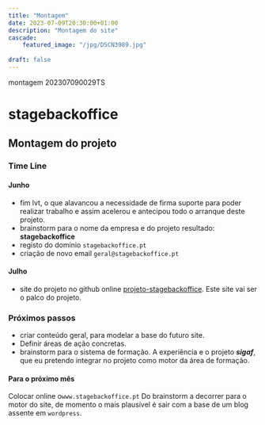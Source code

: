 ```yaml
---
title: "Montagem"
date: 2023-07-09T20:30:00+01:00
description: "Montagem do site"
cascade:
    featured_image: "/jpg/DSCN3989.jpg"
    
draft: false
---
```

montagem
202307090029TS
# stagebackoffice
## Montagem do projeto
### Time Line
#### Junho
- fim lvt, o que alavancou a necessidade de firma suporte para poder realizar trabalho e assim acelerou e antecipou todo o arranque deste projeto.
- brainstorm para o nome da empresa e do projeto
resultado: **stagebackoffice**
- registo do domínio `stagebackoffice.pt`
- criação de novo email `geral@stagebackoffice.pt`
#### Julho
- site do projeto no github online [projeto-stagebackoffice](https://stagebackoffice.github.io/).
Este site vai ser o palco do projeto.

### Próximos passos
- criar conteúdo geral, para modelar a base do futuro site.
- Definir áreas de ação concretas.
- brainstorm para o sistema de formação. A experiência e o projeto ***sigaf***, que eu pretendo integrar no projeto como motor da área de formação.
#### Para o próximo mês
Colocar online o`www.stagebackoffice.pt`
Do brainstorm a decorrer para o motor do site, de momento o mais plausível é sair com a base de um blog assente em `wordpress`.